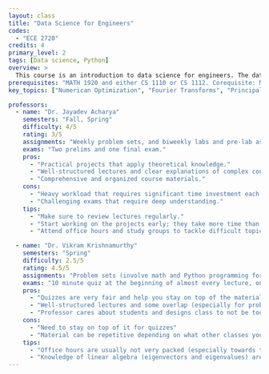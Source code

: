 ```yaml
---
layout: class
title: "Data Science for Engineers"
codes:
  - "ECE 2720"
credits: 4
primary_level: 2
tags: [Data science, Python]
overview: >
  This course is an introduction to data science for engineers. The data science workflow: acquisition and cleansing, exploration and modeling, prediction and decision making, visualization and presentation. Tools for data science including numerical optimization, the Discrete Fourier Transform, Principal Component Analysis, and probability with a focus on statistical inference and correlation methods. Techniques for different steps in the workflow including outlier detection, filtering, regression, classification, and techniques for avoiding overfitting. Methods for combining domain-agnostic data analysis tools with the types of domain-specific knowledge that are common in engineering. Ethical considerations. Optional topics include classification via neural networks, outlier detection, and Markov chains. Programming projects are in Python.
prerequisites: "MATH 1920 and either CS 1110 or CS 1112. Corequisite: MATH 2940"
key_topics: ["Numerican Optimization", "Fourier Transforms", "Principal Component Analysis", "Image Processing", "Probability", "Markov Chains"]

professors:
  - name: "Dr. Jayadev Acharya"
    semesters: "Fall, Spring"
    difficulty: 4/5
    rating: 3/5
    assignments: "Weekly problem sets, and biweekly labs and pre-lab assignments."
    exams: "Two prelims and one final exam."
    pros:
      - "Practical projects that apply theoretical knowledge."
      - "Well-structured lectures and clear explanations of complex concepts."
      - "Comprehensive and organized course materials."
    cons:
      - "Heavy workload that requires significant time investment each week."
      - "Challenging exams that require deep understanding."
    tips:
      - "Make sure to review lectures regularly."
      - "Start working on the projects early; they take more time than expected."
      - "Attend office hours and study groups to tackle difficult topics."

  - name: "Dr. Vikram Krishnamurthy"
    semesters: "Spring"
    difficulty: 2.5/5
    rating: 4.5/5
    assignments: "Problem sets (involve math and Python programming for simulating)"
    exams: "10 minute quiz at the beginning of almost every lecture, one take-home final"
    pros:
      - "Quizzes are very fair and help you stay on top of the material"
      - "Well-structured lectures and some overlap (especially for probability and random variable section) with classes like CS2800 and ECE 3100"
      - "Professor cares about students and designs class to not be too stressful"
    cons:
      - "Need to stay on top of it for quizzes"
      - "Material can be repetitive depending on what other classes you have taken"
    tips:
      - "Office hours are usually not very packed (especially towards the start of an assignment's release date), so take advantage of them"
      - "Knowledge of linear algebra (eigenvectors and eigenvalues) are helpful for understanding the material, but professor will re-teach it from first principles during lecture"
---
```

